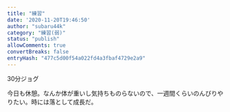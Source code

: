 ```yaml
---
title: "練習"
date: '2020-11-20T19:46:50'
author: "subaru44k"
category: "練習(弱)"
status: "publish"
allowComments: true
convertBreaks: false
entryHash: "477c5d00f54a022fd4a3fbaf4729e2a9"
---
```

30分ジョグ<div>
</div><div>今日も休憩。なんか体が重いし気持ちものらないので、一週間くらいのんびりやりたい。時には落として成長だ。</div>
